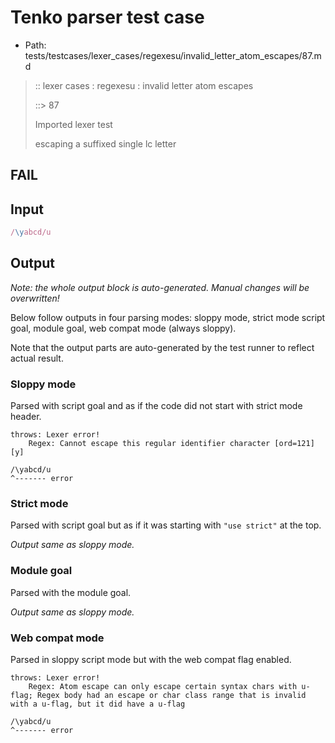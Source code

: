 # Tenko parser test case

- Path: tests/testcases/lexer_cases/regexesu/invalid_letter_atom_escapes/87.md

> :: lexer cases : regexesu : invalid letter atom escapes
>
> ::> 87
>
> Imported lexer test
>
> escaping a suffixed single lc letter

## FAIL

## Input

`````js
/\yabcd/u
`````

## Output

_Note: the whole output block is auto-generated. Manual changes will be overwritten!_

Below follow outputs in four parsing modes: sloppy mode, strict mode script goal, module goal, web compat mode (always sloppy).

Note that the output parts are auto-generated by the test runner to reflect actual result.

### Sloppy mode

Parsed with script goal and as if the code did not start with strict mode header.

`````
throws: Lexer error!
    Regex: Cannot escape this regular identifier character [ord=121][y]

/\yabcd/u
^------- error
`````

### Strict mode

Parsed with script goal but as if it was starting with `"use strict"` at the top.

_Output same as sloppy mode._

### Module goal

Parsed with the module goal.

_Output same as sloppy mode._

### Web compat mode

Parsed in sloppy script mode but with the web compat flag enabled.

`````
throws: Lexer error!
    Regex: Atom escape can only escape certain syntax chars with u-flag; Regex body had an escape or char class range that is invalid with a u-flag, but it did have a u-flag

/\yabcd/u
^------- error
`````

